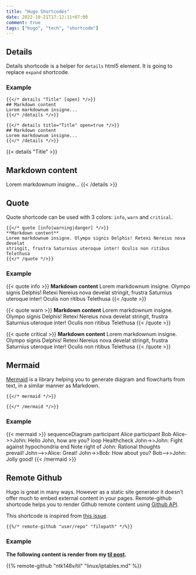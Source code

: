 ```yaml
---
title: "Hugo Shortcodes"
date: 2022-10-21T17:12:11+07:00
comment: true
tags: ["hugo", "tech", "shortcode"]
---
```


## Details

Details shortcode is a helper for `details` html5 element. It is going to replace `expand` shortcode.

### Example

```tpl
{{</* details "Title" [open] */>}}
## Markdown content
Lorem markdownum insigne...
{{</* /details */>}}
```

```tpl
{{</* details title="Title" open=true */>}}
## Markdown content
Lorem markdownum insigne...
{{</* /details */>}}
```

{{< details "Title" >}}
## Markdown content
Lorem markdownum insigne...
{{< /details >}}

## Quote

Quote shortcode can be used with 3 colors: `info`, `warn` and `critical`.

```tpl
{{</* quote [info|warning|danger] */>}}
**Markdown content**
Lorem markdownum insigne. Olympo signis Delphis! Retexi Nereius nova develat
stringit, frustra Saturnius uteroque inter! Oculis non ritibus Telethusa
{{</* /quote */>}}
```

### Example

{{< quote info >}}
**Markdown content**
Lorem markdownum insigne. Olympo signis Delphis! Retexi Nereius nova develat
stringit, frustra Saturnius uteroque inter! Oculis non ritibus Telethusa
{{< /quote >}}

{{< quote warn >}}
**Markdown content**
Lorem markdownum insigne. Olympo signis Delphis! Retexi Nereius nova develat
stringit, frustra Saturnius uteroque inter! Oculis non ritibus Telethusa
{{< /quote >}}

{{< quote critical >}}
**Markdown content**
Lorem markdownum insigne. Olympo signis Delphis! Retexi Nereius nova develat
stringit, frustra Saturnius uteroque inter! Oculis non ritibus Telethusa
{{< /quote >}}

## Mermaid

[Mermaid](https://mermaidjs.github.io/) is a library helping you to generate diagram and flowcharts from text, in a similar manner as Markdown.

```tpl
{{</* mermaid */>}}

{{</* /mermaid */>}}
```

### Example

{{< mermaid >}}
sequenceDiagram
    participant Alice
    participant Bob
    Alice->>John: Hello John, how are you?
    loop Healthcheck
        John->>John: Fight against hypochondria
    end
    Note right of John: Rational thoughts <br/>prevail!
    John-->>Alice: Great!
    John->>Bob: How about you?
    Bob-->>John: Jolly good!
{{< /mermaid >}}

## Remote Github

Hugo is great in many ways. However as a static site generator it doesn’t offer much to embed external content in your pages. Remote-github shortcode helps you to render Github remote content using [Github API](https://docs.github.com/en/rest/repos/contents?apiVersion=2022-11-28#get-repository-content).

This shortcode is inspired from [this issue](https://discourse.gohugo.io/t/include-content-of-a-url/27357).

```tpl
{{%/* remote-github "user/repo" "filepath" */%}}
```

### Example

**The following content is render from my [til post](https://github.com/ntk148v/til/blob/master/linux/iptables.md).**

{{% remote-github "ntk148v/til" "linux/iptables.md" %}}
